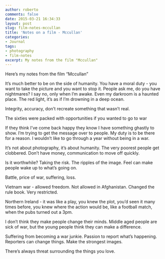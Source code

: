 ```yaml
---
author: roberto
comments: false
date: 2015-03-21 16:34:33
layout: post
slug: film-notes-mccullan
title: 'Notes on a film - Mccullan'
categories:
- Journal
tags:
- photography
- film-notes
excerpt: My notes from the film "Mccullan"
---
```


<div class="message">Here’s my notes from the film “Mccullan”</div>

It’s much better to be on the side of humanity. You have a moral duty - you want to take the picture and you want to stop it. People ask me, do you have nightmares? I say no, only when I’m awake. Even my darkroom is a haunted place. The red light, it’s as if I’m drowning in a deep ocean.

Integrity, accuracy, don’t recreate something that wasn’t real.

The sixties were packed with opportunities if you wanted to go to war

If they think I’ve come back happy they know I have something ghastly to show. I’m trying to get the message over to people. My duty is to be there for a reason. I wouldn’t like to go through a year without being in a war.

It’s not about photography, it’s about humanity. The very poorest people get clobbered. Don’t have money, communication to move off quickly.

Is it worthwhile? Taking the risk. The ripples of the image. Feel can make people wake up to what’s going on.

Battle, price of war, suffering, loss.

Vietnam war - allowed freedom. Not allowed in Afghanistan. Changed the rule book. Very restricted.

Northern Ireland - it was like a play, you knew the plot, you’d seen it many times before, you knew where the action would be, like a football match, when the pubs turned out a 3pm.

I don’t think they make people change their minds. Middle aged people are sick of war, but the young people think they can make a difference.

Suffering from becoming a war junkie. Passion to report what’s happening. Reporters can change things. Make the strongest images.

There’s always threat surrounding the things you love.

